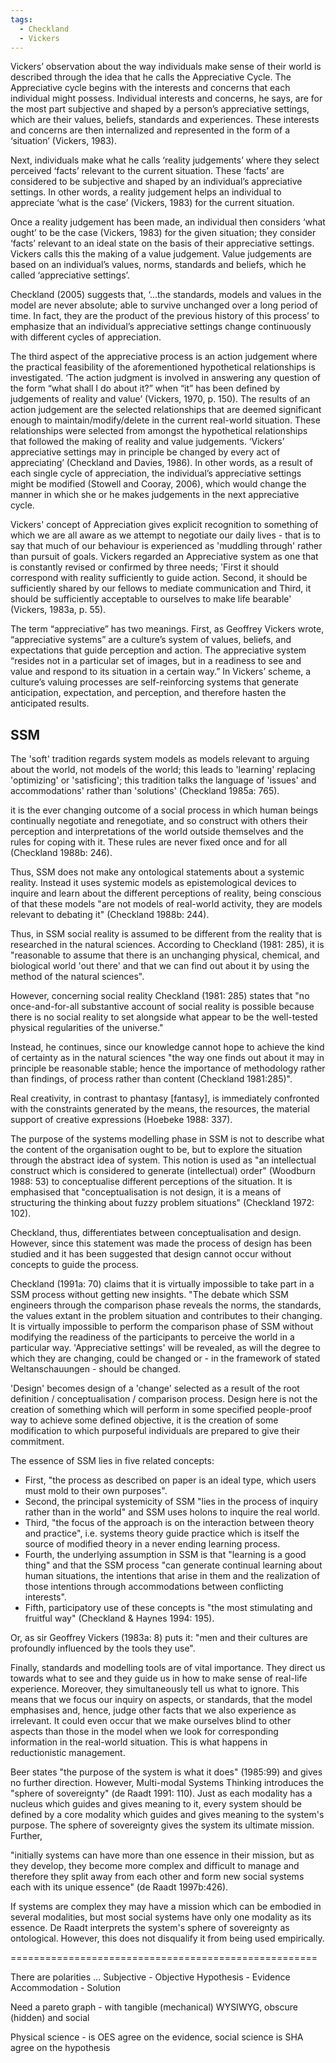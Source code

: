 ```yaml
---
tags:
  - Checkland
  - Vickers
---
```

Vickers’ observation about the way individuals make sense of their world is described through the idea that he calls the Appreciative Cycle. The Appreciative cycle begins with the interests and concerns that each individual might possess. Individual interests and concerns, he says, are for the most part subjective and shaped by a person’s appreciative settings, which are their values, beliefs, standards and experiences. These interests and concerns are then internalized and represented in the form of a ‘situation’ (Vickers, 1983).

Next, individuals make what he calls ‘reality judgements’ where they select perceived ‘facts’ relevant to the current situation. These ‘facts’ are considered to be subjective and shaped by an individual’s appreciative settings. In other words, a reality judgement helps an individual to appreciate ‘what is the case’ (Vickers, 1983) for the current situation. 

Once a reality judgement has been made, an individual then considers ‘what ought’ to be the case (Vickers, 1983) for the given situation; they consider ‘facts’ relevant to an ideal state on the basis of their appreciative settings. Vickers calls this the making of a value judgement. Value judgements are based on an individual’s values, norms, standards and beliefs, which he called ‘appreciative  settings’.

Checkland (2005) suggests that, ‘...the standards, models and values in the model are never absolute; able to survive unchanged over a long period of time. In fact, they are the product of the previous history of this process’ to emphasize that an individual’s appreciative settings change continuously with different cycles of appreciation.

The third aspect of the appreciative process is an action judgement where the practical feasibility of the aforementioned hypothetical relationships is investigated. ‘The action judgment is involved in answering any question of the form “what shall I do about it?” when “it” has been defined by judgements of reality and value’ (Vickers, 1970, p. 150). The results of an action judgement are the selected relationships that are  deemed significant enough to maintain/modify/delete in the current real-world situation. These relationships were selected from amongst the hypothetical relationships that followed the making of reality and value judgements. ‘Vickers’ appreciative settings may in principle be changed by every act of appreciating’ (Checkland and Davies, 1986). In other words, as a result of each single cycle of appreciation, the individual’s appreciative settings might be modified (Stowell and Cooray, 2006), which would change the manner in which she or he makes judgements in the next appreciative cycle.

Vickers' concept of Appreciation gives explicit recognition to something of which we are all aware as we attempt to negotiate our daily lives - that is to say that much of our behaviour is experienced as 'muddling through' rather than pursuit of goals. Vickers regarded an Appreciative system as one that is constantly revised or confirmed by three needs; 'First it should correspond with reality sufficiently to guide action. Second, it should be sufficiently shared by our fellows to mediate communication and Third, it should be sufficiently acceptable to ourselves to make life bearable' (Vickers, 1983a, p. 55).

The term “appreciative” has two meanings. First, as Geoffrey Vickers wrote, “appreciative systems” are a culture’s system of values, beliefs, and expectations that guide perception and action. The appreciative system “resides not in a particular set of images, but in a readiness to see and value and respond to its situation in a certain way.” In Vickers’ scheme, a culture’s valuing processes 
are self-reinforcing systems that generate anticipation, expectation, and perception, and therefore hasten the anticipated results. 

## SSM

The 'soft' tradition regards system models as models relevant to arguing about the world, not models of the world; this leads to 'learning' replacing 'optimizing' or 'satisficing'; this tradition talks the language of 'issues' and accommodations' rather than 'solutions' (Checkland 1985a: 765).

it is the ever changing outcome of a social process in which human beings continually negotiate and renegotiate, and so construct with others their perception and interpretations of the world outside themselves and the rules for coping with it. These rules are never fixed once and for all (Checkland 1988b: 246).

Thus, SSM does not make any ontological statements about a systemic reality. Instead it uses systemic models as epistemological devices to inquire and learn about the different perceptions of reality, being conscious of that these models "are not models of real-world activity, they are models relevant to debating it" (Checkland 1988b: 244).

Thus, in SSM social reality is assumed to be different from the reality that is researched in the natural sciences. According to Checkland (1981: 285), it is "reasonable to assume that there is an unchanging physical, chemical, and biological world 'out there' and that we can find out about it by using the method of the natural sciences".

However, concerning social reality Checkland (1981: 285) states that "no once-and-for-all substantive account of social reality is possible because there is no social reality to set alongside what appear to be the well-tested physical regularities of the universe."

Instead, he continues, since our knowledge cannot hope to achieve the kind of certainty as in the natural sciences "the way one finds out about it may in principle be reasonable stable; hence the
importance of methodology rather than findings, of process rather than content (Checkland 1981:285)".

Real creativity, in contrast to phantasy [fantasy], is immediately confronted with the constraints generated by the means, the resources, the material support of creative expressions (Hoebeke 1988: 337).

The purpose of the systems modelling phase in SSM is not to describe what the content of the organisation ought to be, but to explore the situation through the abstract idea of system. This notion is used as "an intellectual construct which is considered to generate (intellectual) order" (Woodburn 1988: 53) to conceptualise different perceptions of the situation. It is emphasised that "conceptualisation is not design, it is a means of structuring the thinking about fuzzy problem situations" (Checkland 1972: 102).

Checkland, thus, differentiates between conceptualisation and design. However, since this statement was made the process of design has been studied and it has been suggested that design cannot occur without concepts to guide the process. 

Checkland (1991a: 70) claims that it is virtually impossible to take part in a SSM process without getting new insights. "The debate which SSM engineers through the comparison phase reveals the norms, the standards, the values extant in the problem situation and contributes to their changing. It is virtually impossible to perform the comparison phase of SSM without modifying the readiness of the participants to perceive the world in a particular way. 'Appreciative settings' will be revealed, as will the degree to which they are changing, could be changed or - in the framework of stated Weltanschauungen - should be changed.

'Design' becomes design of a 'change' selected as a result of the root definition / conceptualisation / comparison process. Design here is not the creation of something which will perform in some specified people-proof way to achieve some defined objective, it is the creation of some modification to which purposeful individuals are prepared to give their commitment.

The essence of SSM lies in five related concepts:
- First, "the process as described on paper is an ideal type, which users must mold to their own purposes". 
- Second, the principal systemicity of SSM "lies in the process of inquiry rather than in the world" and SSM uses holons to inquire the real world.
- Third, "the focus of the approach is on the interaction between theory and practice", i.e. systems theory guide practice which is itself the source of modified theory in a never ending learning process. 
- Fourth, the underlying assumption in SSM is that "learning is a good thing" and that the SSM process "can generate continual learning about human situations, the intentions that arise in them and the realization of those intentions through accommodations between conflicting interests". 
- Fifth, participatory use of these concepts is "the most stimulating and fruitful way"
(Checkland & Haynes 1994: 195).

Or, as sir Geoffrey Vickers (1983a: 8) puts it: "men and their cultures are profoundly influenced by the tools they use".

Finally, standards and modelling tools are of vital importance. They direct us towards what to see and they guide us in how to make sense of real-life experience. Moreover, they simultaneously tell us what to ignore. This means that we focus our inquiry on aspects, or standards, that the model emphasises and, hence, judge other facts that we also experience as irrelevant. It could even occur that we make ourselves blind to other aspects than those in the model when we look for corresponding information in the real-world situation. This is what happens in reductionistic management.

Beer states "the purpose of the system is what it does" (1985:99) and gives no further direction. However, Multi-modal Systems Thinking introduces the "sphere of sovereignty" (de Raadt 1991: 110). Just as each modality has a nucleus which guides and gives meaning to it, every system should be defined by a core modality which guides and gives meaning to the system's purpose. The sphere of sovereignty gives the system its ultimate mission. Further,

"initially systems can have more than one essence in their mission, but as they develop, they become more complex and difficult to manage and therefore they split away from each other and form new social systems each with its unique essence" (de Raadt 1997b:426).

If systems are complex they may have a mission which can be embodied in several modalities, but most social systems have only one modality as its essence. De Raadt interprets the system's sphere of sovereignty as ontological. However, this does not disqualify it from being used empirically.

=====================================================

There are polarities ...
Subjective - Objective
Hypothesis - Evidence
Accommodation - Solution

Need a pareto graph - with tangible (mechanical) WYSIWYG, obscure (hidden) and social

Physical science - is OES agree on the evidence, social science is SHA agree on the hypothesis


